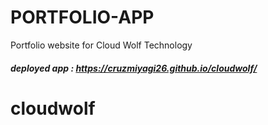 # PORTFOLIO-APP 


Portfolio website for Cloud Wolf Technology 
    
##### deployed app : https://cruzmiyagi26.github.io/cloudwolf/
# cloudwolf
